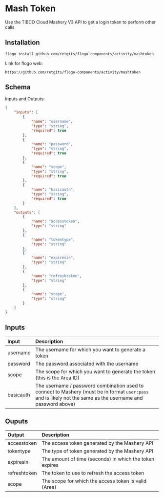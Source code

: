 # Mash Token

Use the TIBCO Cloud Mashery V3 API to get a login token to perform other calls

## Installation

```bash
flogo install github.com/retgits/flogo-components/activity/mashtoken
```
Link for flogo web:
```
https://github.com/retgits/flogo-components/activity/mashtoken
```

## Schema
Inputs and Outputs:

```json
{
    "inputs": [
        {
            "name": "username",
            "type": "string",
            "required": true
        },
        {
            "name": "password",
            "type": "string",
            "required": true
        },
        {
            "name": "scope",
            "type": "string",
            "required": true
        },
        {
            "name": "basicauth",
            "type": "string",
            "required": true
        }
    ],
    "outputs": [
        {
            "name": "accesstoken",
            "type": "string"
        },
        {
            "name": "tokentype",
            "type": "string"
        },
        {
            "name": "expiresin",
            "type": "string"
        },
        {
            "name": "refreshtoken",
            "type": "string"
        },
        {
            "name": "scope",
            "type": "string"
        }
    ]
}
```
## Inputs
| Input     | Description    |
|:----------|:---------------|
| username  | The username for which you want to generate a token |
| password  | The password associated with the username |
| scope     | The scope for which you want to generate the token (this is the Area ID) |
| basicauth | The username / password combination used to connect to Mashery (must be in format `user:pass` and is likely not the same as the username and password above) |

## Ouputs
| Output       | Description                                             |
|:-------------|:--------------------------------------------------------|
| accesstoken  | The access token generated by the Mashery API           |
| tokentype    | The type of token generated by the Mashery API          |
| expiresin    | The amount of time (seconds) in which the token expires |
| refreshtoken | The token to use to refresh the access token            |
| scope        | The scope for which the access token is valid (Area)    |